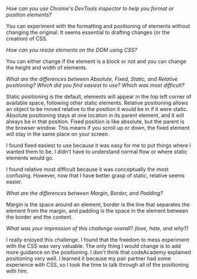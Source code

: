 *How can you use Chrome's DevTools inspector to help you format or position elements?*

You can experiment with the formatting and positioning of elements without changing the original. It seems essential to drafting changes (or the creation) of CSS.

*How can you resize elements on the DOM using CSS?*

You can either change if the element is a block or not and you can change the height and width of elements.


*What are the differences between Absolute, Fixed, Static, and Relative positioning? Which did you find easiest to use? Which was most difficult?*

Static positioning is the default, elements will appear in the top left corner of available space, following other static elements.
Relative positioning allows an object to be moved relative to the position it would be in if it were static.
Absolute positioning stays at one location in its parent element, and it will always be in that position.
Fixed position is like absolute, but the parent is the browser window. This means if you scroll up or down, the fixed element will stay in the same place on your screen.

I found fixed easiest to use because it was easy for me to put things where I wanted them to be. I didn't have to understand normal flow or where static elements would go.

I found relative most difficult because it was conceptually the most confusing. However, now that I have better grasp of static, relative seems easier.

*What are the differences between Margin, Border, and Padding?*

Margin is the space around an element, border is the line that separates the element from the margin, and padding is the space in the element between the border and the content.

*What was your impression of this challenge overall? (love, hate, and why?)*

I really enjoyed this challenge. I found that the freedom to mess experiment with the CSS was very valuable. The only thing I would change is to add more guidance on the positioning. I don't think that codeAcademy explained positioning very well. I learned it because my pair partner had some experience with CSS, so I took the time to talk through all of the positioning with him.